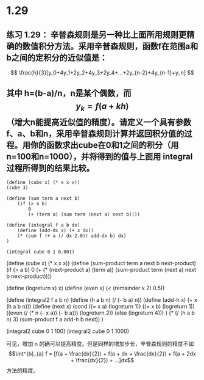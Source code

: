 # 1.29

## 练习 1.29： 辛普森规则是另一种比上面所用规则更精确的数值积分方法。采用辛普森规则，函数f在范围a和b之间的定积分的近似值是：
$$
\frac{h}{3}[y_0+4y_1+2y_2+4y_3+2y_4+...+2y_{n-2}+4y_{n-1}+y_n]
$$

## 其中 h=(b-a)/n，n是某个偶数，而 $$y_k=f(a+kh)$$ （增大n能提高近似值的精度）。请定义一个具有参数f、a、b和n，采用辛普森规则计算并返回积分值的过程。用你的函数求出cube在0和1之间的积分（用n=100和n=1000），并将得到的值与上面用 integral 过程所得到的结果比较。


```eval-scheme
(define (cube x) (* x x x))
(cube 3)

(define (sum term a next b)
    (if (> a b)
        0
        (+ (term a) (sum term (next a) next b))))

(define (integral f a b dx)
    (define (add-dx x) (+ x dx))
    (* (sum f (+ a (/ dx 2.0)) add-dx b) dx)
)

(integral cube 0 1 0.001)

```

<link rel="stylesheet" type="text/css" href="../../coding-js/deps/codemirror/lib/codemirror.css" />
<link rel="stylesheet" type="text/css" href="../../coding-js/coding.css" />
<link rel="stylesheet" type="text/css" href="../../coding-js/base.css" />

<script src="../../coding-js/deps/codemirror/lib/codemirror.js"></script>
<script src="../../coding-js/deps/jquery.min.js"></script>
<script src="../../coding-js/coding.js"> </script>

<script src="../../coding-js/deps/codemirror/mode/scheme/scheme.js"></script>

<script>
  c = new CodingJS('../../coding-js/');
</script>

<div id="scheme-1">
(define (cube x) (* x x x))
(define (sum-product term a next b next-product)
    (if (> a b)
        0
        (+ (* (next-product a) (term a)) (sum-product term (next a) next b next-product))))

(define (logreturn x) x)
(define (even x) (< (remainder x 2) 0.5))

(define (integral2 f a b n)
    (define (h a b n) (/ (- b a) n))
    (define (add-h x) (+ x (h a b n)))
    (define (next x)
        (cond ((= x a) (logreturn 1))
              ((= x b) (logreturn 1))
              ((even (/ (* n (- x a)) (- b a))) (logreturn 2))
              (else (logreturn 4)))
    )
    (* (/ (h a b n) 3) (sum-product f a add-h b next))
)

(integral2 cube 0 1 100)
(integral2 cube 0 1 1000)
</div>

<script>
  c.prompt("scheme-1");
</script>

可见，增加 n 的确可以提高精度。但是同样的增加步长，辛普森规则的精度不如 $$\int^{b}_{a} f = [f(a + \frac{dx}{2}) + f(a + dx + \frac{dx}{2}) + f(a + 2dx + \frac{dx}{2}) + ...]dx$$ 方法的精度。